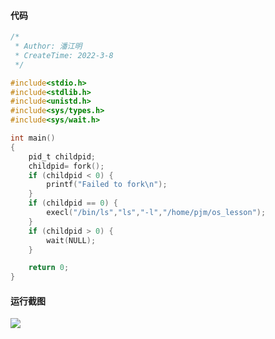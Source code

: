 #### 代码
```c
/*
 * Author: 潘江明
 * CreateTime: 2022-3-8
 */

#include<stdio.h>
#include<stdlib.h>
#include<unistd.h>
#include<sys/types.h>
#include<sys/wait.h>

int main()
{
    pid_t childpid;
    childpid= fork();
    if (childpid < 0) {
        printf("Failed to fork\n");
    }
    if (childpid == 0) {
        execl("/bin/ls","ls","-l","/home/pjm/os_lesson");
    }
    if (childpid > 0) {
        wait(NULL);
    }

    return 0;
}
```

#### 运行截图

![](https://mooc-image.nosdn.127.net/dba613372f124046b603007ea0764723.png)